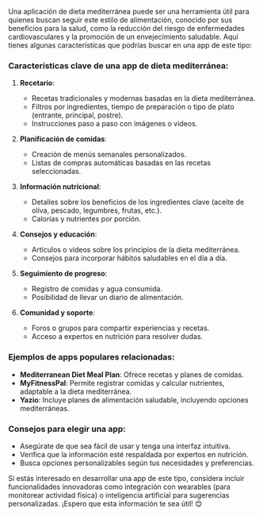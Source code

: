 Una aplicación de dieta mediterránea puede ser una herramienta útil para quienes buscan seguir este estilo de alimentación, conocido por sus beneficios para la salud, como la reducción del riesgo de enfermedades cardiovasculares y la promoción de un envejecimiento saludable. Aquí tienes algunas características que podrías buscar en una app de este tipo:

### Características clave de una app de dieta mediterránea:
1. **Recetario**:  
   - Recetas tradicionales y modernas basadas en la dieta mediterránea.
   - Filtros por ingredientes, tiempo de preparación o tipo de plato (entrante, principal, postre).
   - Instrucciones paso a paso con imágenes o videos.

2. **Planificación de comidas**:  
   - Creación de menús semanales personalizados.
   - Listas de compras automáticas basadas en las recetas seleccionadas.

3. **Información nutricional**:  
   - Detalles sobre los beneficios de los ingredientes clave (aceite de oliva, pescado, legumbres, frutas, etc.).
   - Calorías y nutrientes por porción.

4. **Consejos y educación**:  
   - Artículos o videos sobre los principios de la dieta mediterránea.
   - Consejos para incorporar hábitos saludables en el día a día.

5. **Seguimiento de progreso**:  
   - Registro de comidas y agua consumida.
   - Posibilidad de llevar un diario de alimentación.

6. **Comunidad y soporte**:  
   - Foros o grupos para compartir experiencias y recetas.
   - Acceso a expertos en nutrición para resolver dudas.

### Ejemplos de apps populares relacionadas:
- **Mediterranean Diet Meal Plan**: Ofrece recetas y planes de comidas.
- **MyFitnessPal**: Permite registrar comidas y calcular nutrientes, adaptable a la dieta mediterránea.
- **Yazio**: Incluye planes de alimentación saludable, incluyendo opciones mediterráneas.

### Consejos para elegir una app:
- Asegúrate de que sea fácil de usar y tenga una interfaz intuitiva.
- Verifica que la información esté respaldada por expertos en nutrición.
- Busca opciones personalizables según tus necesidades y preferencias.

Si estás interesado en desarrollar una app de este tipo, considera incluir funcionalidades innovadoras como integración con wearables (para monitorear actividad física) o inteligencia artificial para sugerencias personalizadas. ¡Espero que esta información te sea útil! 😊
